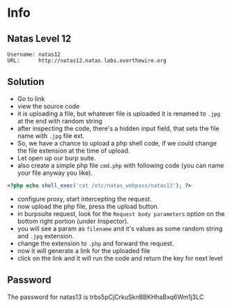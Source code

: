 # Info

## Natas Level 12

```
Username: natas12
URL:      http://natas12.natas.labs.overthewire.org
```

## Solution

- Go to link
- view the source code
- it is uploading a file, but whatever file is uploaded it is renamed to `.jpg` at the end with random string
- after inspecting the code, there's a hidden input field, that sets the file name with `.jpg` file ext.
- So, we have a chance to upload a php shell code, if we could change the file extension at the time of upload.
- Let open up our burp suite.
- also create a simple php file `cmd.php` with following code (you can name your file anyway you like).
```php
<?php echo shell_exec('cat /etc/natas_webpass/natas13'); ?>
```
- configure proxy, start intercepting the request. 
- now upload the php file, press the upload button.
- in burpsuite request, look for the `Request body parameters` option on the bottom right portion (under Inspector).
- you will see a param as `filename` and it's values as some random string and `.jpg` extension.
- change the extension to `.php` and forward the request.
- now it will generate a link for the uploaded file
- click on the link and it will run the code and return the key for next level 

## Password

The password for natas13 is trbs5pCjCrkuSknBBKHhaBxq6Wm1j3LC